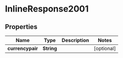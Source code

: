 
# InlineResponse2001

## Properties
Name | Type | Description | Notes
------------ | ------------- | ------------- | -------------
**currencypair** | **String** |  |  [optional]



